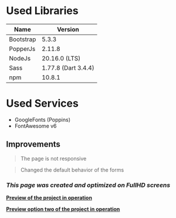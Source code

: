 # Used Libraries

| Name      | Version             |
| --------- | ------------------- |
| Bootstrap | 5.3.3               |
| PopperJs  | 2.11.8              |
| NodeJs    | 20.16.0 (LTS)       |
| Sass      | 1.77.8 (Dart 3.4.4) |
| npm       | 10.8.1              |

# Used Services

- GoogleFonts (Poppins)
- FontAwesome v6

## Improvements

> The page is not responsive

> Changed the default behavior of the forms

### **_This page was created and optimized on FullHD screens_**

[**Preview of the project in operation**](https://mega.nz/file/G5FykIoA#1DOwsmb4oQmBC7RIF2V0j0ujcrRBBSeWtwKn6iG0GT8)

[**Preview option two of the project in operation**](./assets/preview/preview.mp4)
